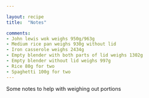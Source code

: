 ```yaml
---

layout: recipe
title:  "Notes"

comments: 
- John lewis wok weighs 950g/963g
- Medium rice pan weighs 930g without lid
- Iron casserole weighs 2434g
- Empty blender with both parts of lid weighs 1302g
- Empty blender without lid weighs 997g
- Rice 80g for two
- Spaghetti 100g for two
---
```


Some notes to help with weighing out portions